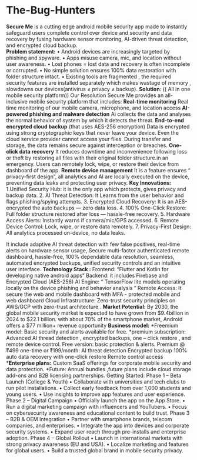 # The-Bug-Hunters
**Secure Me** is a cutting edge android mobile security app made to instantly safeguard users complete control over device and security and data recovery by fusing hardware sensor monitoring, AI-driven threat detection, and encrypted cloud backup.   
**Problem statement:**
•	Android devices are increasingly targeted by phishing and spyware.
•	Apps misuse camera, mic, and location without user awareness.
•	Lost phones = lost data  and recovery is often incomplete or corrupted.
•	No simple solution ensures 100% data restoration with folder structure intact.
•	Existing tools are fragmented , the required security features are installed separately which makes wastage of memory , slowdowns our devices(antivirus ≠ privacy ≠ backup).
**Solution**:
 (( All  in one mobile security platform))
Our Resolution Secure Me provides an all-inclusive mobile security platform that includes: 
**Real-time monitoring** 
Real time monitoring of our mobile  camera, microphone, and location access
**AI-powered phishing and malware detection**
Ai collects the data and analyses the normal behavior  of system by which it  detects the threat.
**End-to-end encrypted cloud backup** (that uses AES-256 encryption)
Data is encrypted using strong cryptographic keys that never leave your device.
Even the cloud service provider cannot access your files.
During transfer and storage, the data remains secure against interception or breaches.
**One-click data recovery**
It  reduces downtime and inconvenience following loss or theft by restoring all files with their original folder structure.in an emergency.
Users can remotely lock, wipe, or restore their device from dashboard of the app.
**Remote device management**
It is a feature ensures “ privacy-first design”, all analytics and AI are locally executed on the device, preventing data leaks and protecting user privacy.
**Key Innovations:**
1.Unified Security Hub: it is the only app which protects,  gives privacy and backup data.
2. AI Threat Detection: It Learns from the  user  behavior and flags phishing/spying attempts.
3. Encrypted Cloud Recovery: It is an AES-encrypted the  auto backups — zero data loss.
4. 100% One-Click Restore: Full folder structure restored after loss — hassle-free recovery.
5. Hardware Access Alerts: Instantly warns if camera/mic/GPS accessed.
6. Remote Device Control: Lock, wipe, or restore data remotely.
7. Privacy-First Design: All analytics processed on-device, no data leaks.

 It include adaptive AI threat detection with few false positives, real-time alerts on hardware sensor usage, Secure multi-factor authenticated remote dashboard, hassle-free, 100% dependable data resolution, seamless, automated encrypted backups, unified security controls and an intuitive user interface.
**Technology Stack :**
 Frontend: “Flutter and Kotlin for developing native android apps”
Backend:  it includes Firebase and Encrypted Cloud (AES-256)
AI Engine: “ TensorFlow lite models operating locally on the device phishing and behavior  analysis “
Remote Access:  It secure the web and mobile dashboard with MFA - protected mobile and web dashboard 
 Cloud Infrastructure: Zero-trust security principles on AWS/GCP with zero-trust architecture .
**Market Potential:**
 By 2030, the global mobile security market is expected to have grown from $9.4billion in 2024 to $22.1 billion. 
 with about 70% of the smartphone market, Android offers a $77 million+ revenue opportunity 
**Business model:** 
*Freemium model:   Basic security and alerts available for free. 
*premium subscription: Advanced AI thread detection , encrypted backups, one – click restore , and remote device control.
Free version: basic protection & alerts.
Premium @ ₹499 one-time or ₹199/month:
AI threat detection
Encrypted backup
100% auto data recovery with one-click restore
Remote control access
***Enterprise plans:** Custom SaaS offerings for corporate mobile security and data protection.
*Future: Annual bundles ,future plans include cloud storage add-ons and B2B licensing partnerships.
 Getting Started: 
Phase 1 – Beta Launch (College & Youth)
•	Collaborate with universities and tech clubs to run pilot installations.
•	Collect early feedback from over 1,000 students and young users.
•	Use insights to improve app features and user experience.
Phase 2 – Digital Campaign
•	Officially launch the app on the App Store.
•	Run a digital marketing campaign with influencers and YouTubers.
•	Focus on cybersecurity awareness and educational content to build trust.
Phase 3 – B2B & OEM Integration
•	Partner with smartphone brands, telecom companies, and enterprises.
•	Integrate the app into devices and corporate security systems.
•	Expand user reach through pre-installs and enterprise adoption.
Phase 4 – Global Rollout
•	Launch in international markets with strong privacy awareness (EU and USA).
•	Localize marketing and features for global users.
•	Build a trusted global brand in mobile security privacy.
